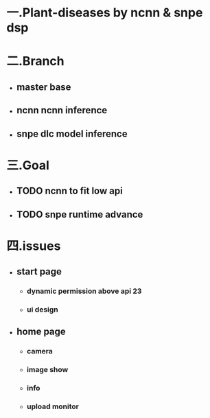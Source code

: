# 一.Plant-diseases by ncnn & snpe dsp

# 二.Branch
  - ## master base
  - ## ncnn ncnn inference
  - ## snpe dlc model inference

# 三.Goal
  - ## TODO ncnn to fit low api
  - ## TODO snpe runtime advance

# 四.issues
  - ## start page
    - ### dynamic permission above api 23
    - ### ui design
  - ## home page
    - ### camera
    - ### image show
    - ### info
    - ### upload monitor
